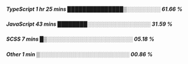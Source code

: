 ##### TypeScript   1 hr 25 mins    ███████████████▒░░░░░░░░░   61.66 %
##### JavaScript   43 mins         ████████░░░░░░░░░░░░░░░░░   31.59 %
##### SCSS         7 mins          █▒░░░░░░░░░░░░░░░░░░░░░░░   05.18 %
##### Other        1 min           ▒░░░░░░░░░░░░░░░░░░░░░░░░   00.86 %
